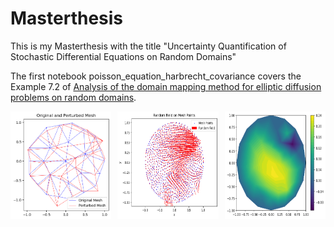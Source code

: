 # Masterthesis

This is my Masterthesis with the title "Uncertainty Quantification of Stochastic Differential Equations on Random Domains"

The first notebook poisson_equation_harbrecht_covariance covers the Example 7.2 of [Analysis of the domain mapping method for elliptic diffusion problems on random domains](https://link.springer.com/article/10.1007/s00211-016-0791-4).

<div style="display: flex; justify-content: space-between;">
  <img src="images/poisson_equation_harbrecht_covariance_1.png" alt="Image 1" style="width: 32%;">
  <img src="images/poisson_equation_harbrecht_covariance_2.png" alt="Image 2" style="width: 32%;">
  <img src="images/poisson_equation_harbrecht_covariance_3.png" alt="Image 3" style="width: 32%;">
</div>
